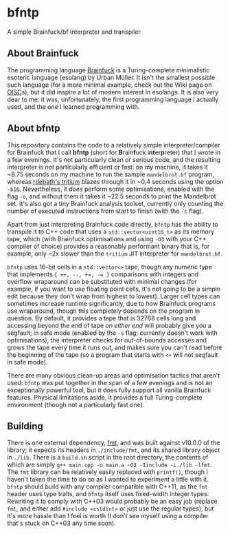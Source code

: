 # bfntp

A simple Brainfuck/bf interpreter and transpiler

## About Brainfuck

The programming language [Brainfuck](https://en.wikipedia.org/wiki/Brainfuck) is a Turing-complete minimalistic esoteric language (esolang) by Urban Müller. It isn't the smallest possible such language (for a more minimal example, check out the Wiki page on [OISC](https://en.wikipedia.org/wiki/One-instruction_set_computer)s), but it did inspire a lot of modern interest in esolangs. It is also very dear to me: it was, unfortunately, the first programming language I actually used, and the one I learned programming with.

## About bfntp

This repository contains the code to a relatively simple interpreter/compiler for Brainfuck that I call **bfntp** (short for **B**rain**f**uck i**nt**er**p**reter) that I wrote in a few evenings. It's not particularly clean or serious code, and the resulting interpreter is *not* particularly efficient or fast: on my machine, it takes it ~8.75 seconds on my machine to run the sample `mandelbrot.bf` program, whereas [rdebath's tritium](https://github.com/rdebath/Brainfuck/tree/master/tritium) blazes through it in ~0.4 seconds using the option `-b16`. Nevertheless, it *does* perform some optimisations, enabled with the flag `-o`, and without them it takes it ~22.5 seconds to print the Mandelbrot set. It's also got a tiny Brainfuck analysis toolset, currently only counting the number of executed instructions from start to finish (with the `-c` flag).

Apart from just interpreting Brainfuck code directly, `bfntp` has the ability to transpile it to C++ code that uses a `std::vector<uint16_t>` as its memory tape, which (with Brainfuck optimisations and using `-O3` with your C++ compiler of choice) provides a reasonably performant binary that is, for example, only ~2x slower than the `tritium` JIT interpreter for `mandelbrot.bf`.

`bfntp` uses 16-bit cells in a `std::vector<>` tape, though any numeric type that implements `{ ++, --, +=, -= }` comparisons with integers and overflow wraparound can be substituted with minimal changes (for example, if you want to use floating point cells, it's not going to be a simple edit because they don't wrap from highest to lowest). Larger cell types can sometimes increase runtime significantly, due to how Brainfuck programs use wraparound, though this completely depends on the program in question. By default, it provides a tape that is 32768 cells long and accessing beyond the end of tape *on either end* will probably give you a segfault; in safe mode (enabled by the `-s` flag; currently doesn't work with optimisations), the interpreter checks for out-of-bounds accesses and grows the tape every time it runs out, and makes sure you can't read before the beginning of the tape (so a program that starts with `<+` will not segfault in safe mode).

There are many obvious clean-up areas and optimisation tactics that aren't used: `bfntp` was put together in the span of a few evenings and is not an exceptionally powerful tool, but it does fully support all vanilla Brainfuck features. Physical limitations aside, it provides a full Turing-complete environment (though not a particularly fast one).

## Building

There is one external dependency, [fmt](https://github.com/fmtlib/fmt), and was built against v10.0.0 of the library; it expects its headers in `./include/fmt`, and its shared library object in `./lib`. There is a `build.sh` script in the root directory, the contents of which are simply `g++ main.cpp -o main.a -O3 -Iinclude -L./lib -lfmt`. The `fmt` library can be relatively easily replaced with `printf()`, though I haven't taken the time to do so as I wanted to experiment a little with it. `bfntp` should build with any compiler compatible with C++11, as the `fmt` header uses type traits, and `bfntp` itself uses fixed-width integer types. Rewriting it to comply with C++03 would probably be an easy job (replace `fmt`, and either add `#include <cstdint>` or just use the regular types), but it's more hassle than I feel is worth (I don't see myself using a compiler that's stuck on C++03 any time soon).
